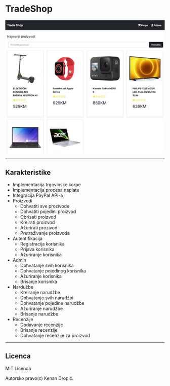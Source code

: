 # TradeShop

![Markdown Logo](/uploads/image-1653579457731.jpg)

---

## Karakteristike

- Implementacija trgovinske korpe
- Implementacija procesa naplate
- Integracija PayPal API-a
- Proizvodi
  - Dohvatiti sve prozivode
  - Dohvatiti pojedini proizvod
  - Obrisati proizvod
  - Kreirati proizvod
  - Ažurirati prozivod
  - Pretraživanje proizvoda
- Autentifikacija
  - Registracija korisnika
  - Prijava korisnika
  - Ažuriranje korisnika
- Admin
  - Dohvatanje svih korisnika
  - Dohvatanje pojedinog korisnika
  - Ažuriranje korisnika
  - Brisanje korisnika
- Nardužbe
  - Kreiranje narudžbe
  - Dohvatanje svih narudžbi
  - Dohvatanje pojedine narudžbe
  - Ažuriranje narudžbe
  - Brisanje narudžbe
- Recenzije
  - Dodavanje recenzije
  - Brisanje recenzije
  - Dohvatanje recenzije za proizvod

---

## Licenca

MIT Licenca

Autorsko pravo(c) Kenan Dropić.
